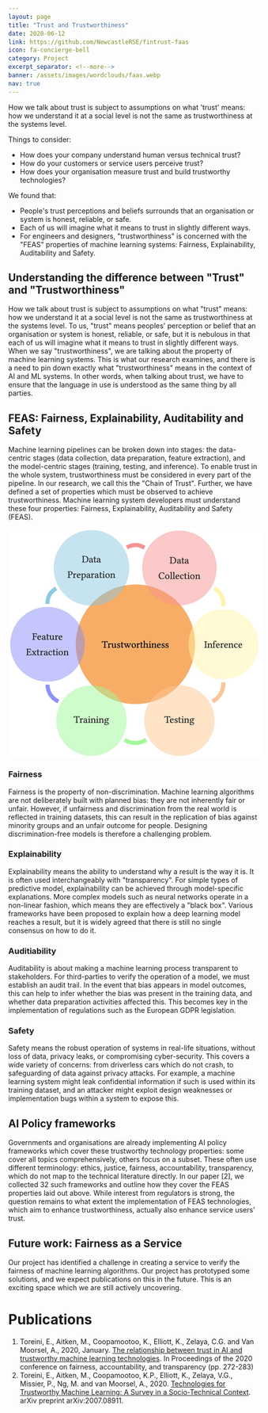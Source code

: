 ```yaml
---
layout: page
title: "Trust and Trustworthiness"
date: 2020-06-12
link: https://github.com/NewcastleRSE/fintrust-faas
icon: fa-concierge-bell
category: Project
excerpt_separator: <!--more-->
banner: /assets/images/wordclouds/faas.webp
nav: true
---
```


How we talk about trust is subject to assumptions on what 'trust' means: how we understand it at a social level is not the same as trustworthiness at the systems level.

Things to consider:
 * How does your company understand human versus technical trust?
 * How do your customers or service users perceive trust?
 * How does your organisation measure trust and build trustworthy technologies?

We found that:
 * People's trust perceptions and beliefs surrounds that an organisation or system is honest, reliable, or safe.
 * Each of us will imagine what it means to trust in slightly different ways. 
 * For engineers and designers, "trustworthiness" is concerned with the "FEAS" properties of machine learning systems: Fairness, Explainability, Auditability and Safety.

<!--more-->

## Understanding the difference between "Trust" and "Trustworthiness"

How we talk about trust is subject to assumptions on what "trust" means: how we understand it at a social level is not the same as trustworthiness at the systems level. To us, "trust" means peoples' perception or belief that an organisation or system is honest, reliable, or safe, but it is nebulous in that each of us will imagine what it means to trust in slightly different ways. When we say "trustworthiness", we are talking about the property of machine learning systems. This is what our research examines, and there is a need to pin down exactly what "trustworthiness" means in the context of AI and ML systems. In other words, when talking about trust, we have to ensure that the language in use is understood as the same thing by all parties.


## FEAS: Fairness, Explainability, Auditability and Safety

Machine learning pipelines can be broken down into stages: the data-centric stages (data collection, data preparation, feature extraction), and the model-centric stages (training, testing, and inference). To enable trust in the whole system, trustworthiness must be considered in every part of the pipeline. In our research, we call this the "Chain of Trust". Further, we have defined a set of properties which must be observed to achieve trustworthiness. Machine learning system developers must understand these four properties: Fairness, Explainability, Auditability and Safety (FEAS).

<img src="/assets/images/chainoftrust.webp" style="max-width: 512px; margin: 0 auto; display:block;"/>

### Fairness

Fairness is the property of non-discrimination. Machine learning algorithms are not deliberately built with planned bias: they are not inherently fair or unfair. However, if unfairness and discrimination from the real world is reflected in training datasets, this can result in the replication of bias against minority groups and an unfair outcome for people. Designing discrimination-free models is therefore a challenging problem.

### Explainability

Explainability means the ability to understand why a result is the way it is. It is often used interchangeably with "transparency". For simple types of predictive model, explainability can be achieved through model-specific explanations. More complex models such as neural networks operate in a non-linear fashion, which means they are effectively a "black box". Various frameworks have been proposed to explain how a deep learning model reaches a result, but it is widely agreed that there is still no single consensus on how to do it.

### Auditiability

Auditability is about making a machine learning process transparent to stakeholders. For third-parties to verify the operation of a model, we must establish an audit trail. In the event that bias appears in model outcomes, this can help to infer whether the bias was present in the training data, and whether data preparation activities affected this. This becomes key in the implementation of regulations such as the European GDPR legislation.

### Safety

Safety means the robust operation of systems in real-life situations, without loss of data, privacy leaks, or compromising cyber-security. This covers a wide variety of concerns: from driverless cars which do not crash, to safeguarding of data against privacy attacks. For example, a machine learning system might leak confidential information if such is used within its training dataset, and an attacker might exploit design weaknesses or implementation bugs within a system to expose this.



## AI Policy frameworks

Governments and organisations are already implementing AI policy frameworks which cover these trustworthy technology properties: some cover all topics comprehensively, others focus on a subset. These often use different terminology: ethics, justice, fairness, accountability, transparency, which do not map to the technical literature directly. In our paper [2], we collected 32 such frameworks and outline how they cover the FEAS properties laid out above. While interest from regulators is strong, the question remains to what extent the implementation of FEAS technologies, which aim to enhance trustworthiness, actually also enhance service users' trust.

## Future work: Fairness as a Service

Our project has identified a challenge in creating a service to verify the fairness of machine learning algorithms. Our project has prototyped some solutions, and we expect publications on this in the future. This is an exciting space which we are still actively uncovering.


<!--

Ethics frameworks of how people do things.

People just don't care! You click 'ok'. We only pay when service interruptions happen– e.g. data leaks, service interruptions

Further research required– could argue the large survey will

If you are a banker or a service designer in a financial institution– what should you know about trust from this paper?

Atom keeps saying– it's all about ease of use. But we have no evidence that this is the case. We've never bridged the gap from teh understandings about trust and trustworthy systems– the disconnect– and what does a company NEED in termsof trustworthy systems that leads to trust from the customer and trustworthy sales.

Large scale survey– to address this. Connect to why people should trust this.

Ethical understandings of the rules of the game– link between commercial success and perceptions trust and systems trustworthiness.

Demonstrating and computing the fairness of algorithms is one of the most urgent 
and active research problems in AI. 

We performed research to identify the ways in which machine learning technologies might enhance or negatively impact trust.


Trustworthy systems– drill down into ML and how to improve trustworthiness in ML systems. Special-purpose version of trustworthy systems. Tried to explain conceptual ML-specific stuff.


How do we define trust? It is a concept which in everyday conversation is routinely and intuitively used and yet re- mains challenging to define and study. AI and machine learning approaches are _trustworthy_ if they have properties that one is _justified_ to place trust in them (Avizienis et al., 2004).

maintaining trust in AI may be critical for ensuring acceptance and successful adoption of AI-driven services and products 

Fairness, Explainability, Auditability and Safety (FEAS)

You may not be able to have individual and group fairness at the same time.



We conducted a literature review (Toreini et al., 2020) into existing 

Policy frameworks: EU AI law. These use different terminology: ethics, justice, fairness, accountability, transparency. Does not map to ML technical literature directly.

Trustworthy machine learning. Systems whose properties justify that people place trust in them

What do we mean by fairness? Accountability, transparency, privacy, human rights.

four categories of system properties are instrumental in achieving the policy objectives, namely fairness, explainability, auditability and safety & security (FEAS)

All stages of the machine learning life cycle, from data collection through run-time model inference

-->

# Publications

  1) Toreini, E., Aitken, M., Coopamootoo, K., Elliott, K., Zelaya,
C.G. and Van Moorsel, A., 2020, January. [The relationship
between trust in AI and trustworthy machine learning
technologies](/publication/2020/01/27/The-relationship-between-trust-in-AI-and-trustworthy.html). In Proceedings of the 2020 conference on
fairness, accountability, and transparency (pp. 272-283)  
  2) Toreini, E., Aitken, M., Coopamootoo, K.P., Elliott, K.,
Zelaya, V.G., Missier, P., Ng, M. and van Moorsel, A., 2020.
[Technologies for Trustworthy Machine Learning: A
Survey in a Socio-Technical Context](/publication/2021/06/07/Technologies-for-Trustworthy-Machine-Learning.html). arXiv preprint arXiv:2007.08911.


